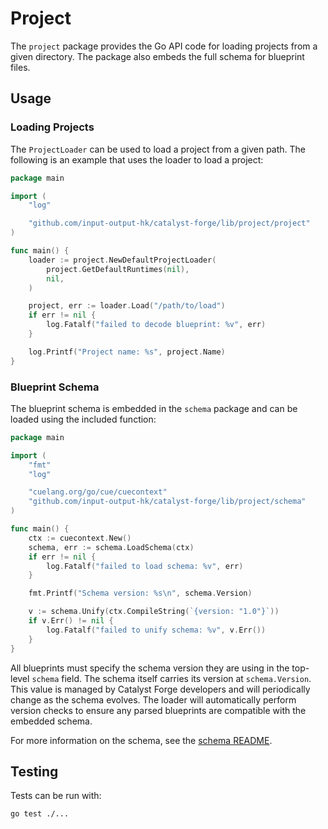 # Project

The `project` package provides the Go API code for loading projects from a given directory.
The package also embeds the full schema for blueprint files.

## Usage

### Loading Projects

The `ProjectLoader` can be used to load a project from a given path.
The following is an example that uses the loader to load a project:

```go
package main

import (
	"log"

	"github.com/input-output-hk/catalyst-forge/lib/project/project"
)

func main() {
	loader := project.NewDefaultProjectLoader(
		project.GetDefaultRuntimes(nil),
		nil,
	)

	project, err := loader.Load("/path/to/load")
	if err != nil {
		log.Fatalf("failed to decode blueprint: %v", err)
	}

	log.Printf("Project name: %s", project.Name)
}
```

### Blueprint Schema

The blueprint schema is embedded in the `schema` package and can be loaded using the included function:

```go
package main

import (
	"fmt"
	"log"

	"cuelang.org/go/cue/cuecontext"
	"github.com/input-output-hk/catalyst-forge/lib/project/schema"
)

func main() {
	ctx := cuecontext.New()
	schema, err := schema.LoadSchema(ctx)
	if err != nil {
		log.Fatalf("failed to load schema: %v", err)
	}

	fmt.Printf("Schema version: %s\n", schema.Version)

	v := schema.Unify(ctx.CompileString(`{version: "1.0"}`))
	if v.Err() != nil {
		log.Fatalf("failed to unify schema: %v", v.Err())
	}
}
```

All blueprints must specify the schema version they are using in the top-level `schema` field.
The schema itself carries its version at `schema.Version`.
This value is managed by Catalyst Forge developers and will periodically change as the schema evolves.
The loader will automatically perform version checks to ensure any parsed blueprints are compatible with the embedded schema.

For more information on the schema, see the [schema README](./schema/README.md).

## Testing

Tests can be run with:

```
go test ./...
```
